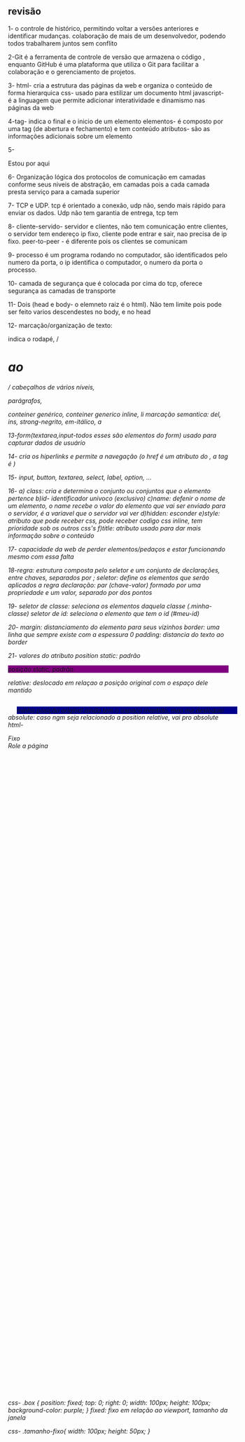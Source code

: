 ## revisão

1- o controle de histórico, permitindo voltar a versões anteriores e identificar mudanças.
colaboração de mais de um desenvolvedor, podendo todos trabalharem juntos sem conflito

2-Git é a ferramenta de controle de versão que armazena o código , enquanto GitHub é uma plataforma que utiliza o 
Git para facilitar a colaboração e o gerenciamento de projetos.

3- html- cria a estrutura das páginas da web e organiza o conteúdo de forma hierarquica
css- usado para estilizar um documento html
javascript- é a linguagem que permite adicionar interatividade e dinamismo nas páginas da web

4-tag- indica o final e o inicio de um elemento
elementos- é composto por uma tag (de abertura e fechamento) e tem conteúdo
atributos- são as informações adicionais sobre um elemento

5- <html>
<head>
<title>Minha página</title>
<meta charset="utf-8">
</head>
<body>
	<p> Estou por aqui</p>
</body>
</html>

6- Organização lógica dos protocolos de comunicação em camadas conforme seus niveis de abstração, em camadas pois a cada camada presta serviço para a camada superior

7- TCP e UDP. tcp é orientado a conexão, udp não, sendo mais rápido para enviar os dados. Udp não tem garantia de entrega, tcp tem 

8- cliente-servido- servidor e clientes, não tem comunicação entre clientes, o servidor tem endereço ip fixo, cliente pode entrar e sair, nao precisa de ip fixo.
peer-to-peer - é diferente pois os clientes se comunicam

9- processo é um programa rodando no computador, são identificados pelo numero da porta, o ip identifica o computador, o numero da porta o processo.

10- camada de segurança que é colocada por cima do tcp, oferece segurança as camadas de transporte

11- Dois (head e body- o elemneto raiz é o html). Não tem limite pois pode ser feito varios descendestes no body, e no head

12- marcação/organização de texto: <footer> indica o rodapé, /*<h1> ao <h6>*/ cabeçalhos de vários níveis,<p> parágrafos, <div> conteiner genérico, <span> conteiner generico inline, li 
marcação semantica: del, ins, strong-negrito, em-itálico, a

13-form(textarea,input-todos esses são elementos do form) usado para capturar dados de usuário

14- <a> cria os hiperlinks e permite a navegação (o href é um atributo do <a>, a tag é <a>)

15- input, button, textarea, select, label, option, ...

16- a) class: cria e determina o conjunto ou conjuntos que o elemento pertence 
b)id- identificador univoco (exclusivo)
c)name: defenir o nome de um elemento, o name recebe o valor do elemento que vai ser enviado para o servidor, é a variavel que o servidor vai ver 
d)hidden: esconder 
e)style: atributo que pode receber css, pode receber codigo css inline, tem prioridade sob os outros css's
f)title: atributo usado para dar mais informação sobre o conteúdo

17- capacidade da web de perder elementos/pedaços e estar funcionando mesmo com essa falta

18-regra: estrutura composta pelo seletor e um conjunto de declarações, entre chaves, separados por ;
seletor: define os elementos que serão aplicados a regra 
declaração: par (chave-valor) formado por uma propriedade e um valor, separado por dos pontos

19- 
seletor de classe: seleciona os elementos daquela classe (.minha-classe)
seletor de id: seleciona o elemento que tem o id (#meu-id)

20- margin: distanciamento do elemento para seus vizinhos
border: uma linha que sempre existe com a espessura 0
padding: distancia do texto ao border

21- valores do atributo position
static: padrão
<div style="background-color: purple; position: static;">
    posição static, padrão.
</div>

relative: deslocado em relaçao a posição original com o espaço dele mantido
<div style="background-color: darkblue; position: relative; top: 15px; left: 20px;">
   minha posição original ainda tem o espaço  mantido, mas me desloquei
</div>

absolute: caso ngm seja relacionado a position relative, vai pro absolute
html-
    <div class="box">Fixo</div>
    <div style="height: 1500px;">Role a página</div>
css-
 .box {
            position: fixed;
            top: 0;
            right: 0;
            width: 100px;
            height: 100px;
            background-color: purple;
        }
fixed: fixo em relação ao viewport, tamanho da janela 
  <div class="tamanho-fixo">
css-
.tamanho-fixo{
width: 100px;
height: 50px;
}

